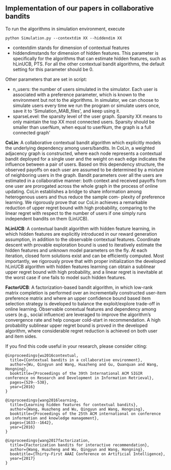 ## Implementation of our papers in collaborative bandits
To run the algorithms in simulation environment, execute
```
python Simulation.py --contextdim XX --hiddendim XX
```
- contextdim stands for dimension of contextual features
- hiddendimstands for dimension of hidden features. This parameter is specifically for the algorithms that can estimate hidden features, such as hLinUCB, PTS. For all the other contextual bandit algorithms, the default setting for this parameter should be 0.

Other parameters that are set in script:
- n_users: the number of users simulated in the simulator. Each user is associated with a preference parameter, which is known to the environment but not to the algorithms. In simulator, we can choose to simulate users every time we run the program or simulate users once, save it to 'Simulation_MAB_files', and keep using it.
- sparseLevel: the sparsity level of the user graph. Sparsity XX means to only maintain the top XX most connected users. Sparsity should be smaller than userNum, when equal to userNum, the graph is a full connected graph' 

**CoLin**: A collaborative contextual bandit algorithm which explicitly models the underlying dependency among users/bandits. In CoLin, a weighted adjacency graph is constructed, where each node represents a contextual bandit deployed for a single user and the weight on each edge indicates the influence between a pair of users. Based on this dependency structure, the observed payoffs on each user are assumed to be determined by a mixture of neighboring users in the graph. Bandit parameters over all the users are estimated in a collaborative manner: both context and received payoffs from one user are prorogated across the whole graph in the process of online updating. CoLin establishes a bridge to share information among heterogenous users and thus reduce the sample com- plexity of preference learning. We rigorously prove that our CoLin achieves a remarkable reduction of upper regret bound with high probability, comparing to the linear regret with respect to the number of users if one simply runs independent bandits on them (LinUCB).

**hLinUCB**: A contextual bandit algorithm with hidden feature learning, in which hidden features are explicitly introduced in our reward generation assumption, in addition to the observable contextual features. Coordinate descent with provable exploration bound is used to iteratively estimate the hidden features and unknown model parameters on the fly. At each iteration, closed form solutions exist and can be efficiently computed. Most importantly, we rigorously prove that with proper initialization the developed hLinUCB algorithm with hidden features learning can obtain a sublinear upper regret bound with high probability, and a linear regret is inevitable at the worst case if one fails to model such hidden features.

**FactorUCB**: A factorization-based bandit algorithm, in which low-rank matrix completion is performed over an incrementally constructed user-item preference matrix and where an upper confidence bound based item selection strategy is developed to balance the exploit/explore trade-off in online learning. Observable conextual features and dependency among users (e.g., social influence) are leveraged to improve the algorithm’s convergence rate and help conquer cold-start in recommendation. A high probability sublinear upper regret bound is proved in the developed algorithm, where considerable regret reduction is achieved on both user and item sides.

If you find this code useful in your research, please consider citing:

    @inproceedings{wu2016contextual,
      title={Contextual bandits in a collaborative environment},
      author={Wu, Qingyun and Wang, Huazheng and Gu, Quanquan and Wang, Hongning},
      booktitle={Proceedings of the 39th International ACM SIGIR conference on Research and Development in Information Retrieval},
      pages={529--538},
      year={2016}
    }

    @inproceedings{wang2016learning,
      title={Learning hidden features for contextual bandits},
      author={Wang, Huazheng and Wu, Qingyun and Wang, Hongning},
      booktitle={Proceedings of the 25th ACM international on conference on information and knowledge management},
      pages={1633--1642},
      year={2016}
    }

    @inproceedings{wang2017factorization,
      title={Factorization bandits for interactive recommendation},
      author={Wang, Huazheng and Wu, Qingyun and Wang, Hongning},
      booktitle={Thirty-First AAAI Conference on Artificial Intelligence},
      year={2017}
    }
